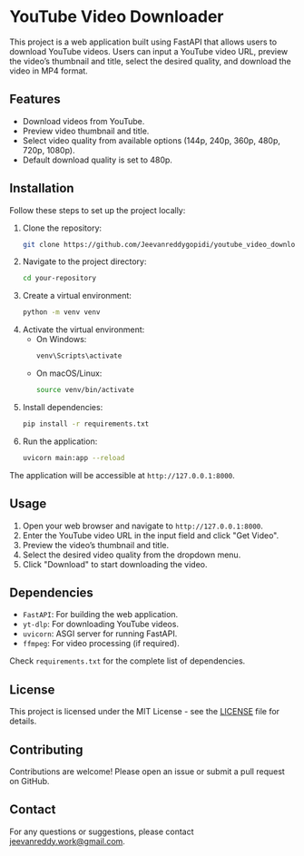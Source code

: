 # YouTube Video Downloader

This project is a web application built using FastAPI that allows users to download YouTube videos. Users can input a YouTube video URL, preview the video’s thumbnail and title, select the desired quality, and download the video in MP4 format.

## Features

- Download videos from YouTube.
- Preview video thumbnail and title.
- Select video quality from available options (144p, 240p, 360p, 480p, 720p, 1080p).
- Default download quality is set to 480p.

## Installation

Follow these steps to set up the project locally:

1. Clone the repository:
   ```bash
   git clone https://github.com/Jeevanreddygopidi/youtube_video_downloader.git
2. Navigate to the project directory:
   ```bash
   cd your-repository
   ```
3. Create a virtual environment:
   ```bash
   python -m venv venv
   ```
4. Activate the virtual environment:
   - On Windows:
     ```bash
     venv\Scripts\activate
     ```
   - On macOS/Linux:
     ```bash
     source venv/bin/activate
     ```
5. Install dependencies:
   ```bash
   pip install -r requirements.txt
   ```
6. Run the application:
   ```bash
   uvicorn main:app --reload
   ```

The application will be accessible at `http://127.0.0.1:8000`.

## Usage

1. Open your web browser and navigate to `http://127.0.0.1:8000`.
2. Enter the YouTube video URL in the input field and click "Get Video".
3. Preview the video’s thumbnail and title.
4. Select the desired video quality from the dropdown menu.
5. Click "Download" to start downloading the video.

## Dependencies

- `FastAPI`: For building the web application.
- `yt-dlp`: For downloading YouTube videos.
- `uvicorn`: ASGI server for running FastAPI.
- `ffmpeg`: For video processing (if required).

Check `requirements.txt` for the complete list of dependencies.

## License

This project is licensed under the MIT License - see the [LICENSE](LICENSE) file for details.

## Contributing

Contributions are welcome! Please open an issue or submit a pull request on GitHub.

## Contact

For any questions or suggestions, please contact [jeevanreddy.work@gmail.com](mailto:jeevanreddy.work@gmail.com).

